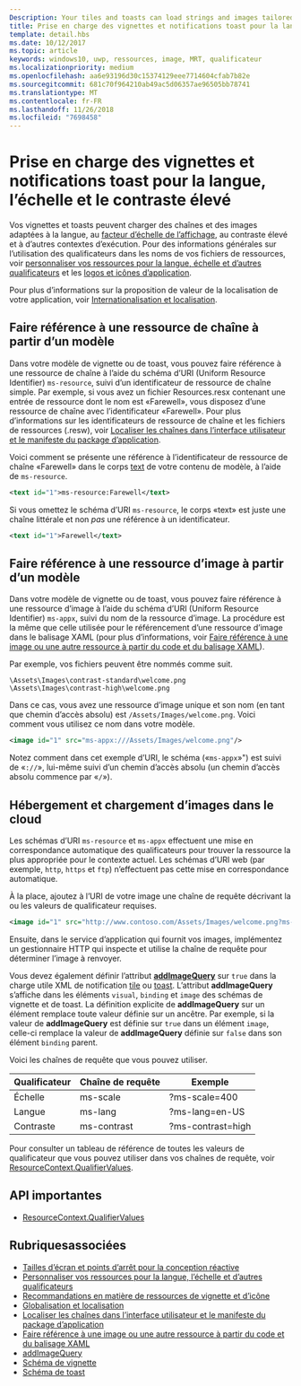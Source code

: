 ```yaml
---
Description: Your tiles and toasts can load strings and images tailored for display language, display scale factor, high contrast, and other runtime contexts.
title: Prise en charge des vignettes et notifications toast pour la langue, l’échelle et le contraste élevé
template: detail.hbs
ms.date: 10/12/2017
ms.topic: article
keywords: windows10, uwp, ressources, image, MRT, qualificateur
ms.localizationpriority: medium
ms.openlocfilehash: aa6e93196d30c15374129eee7714604cfab7b82e
ms.sourcegitcommit: 681c70f964210ab49ac5d06357ae96505bb78741
ms.translationtype: MT
ms.contentlocale: fr-FR
ms.lasthandoff: 11/26/2018
ms.locfileid: "7698458"
---
```

# <a name="tile-and-toast-notification-support-for-language-scale-and-high-contrast"></a>Prise en charge des vignettes et notifications toast pour la langue, l’échelle et le contraste élevé

Vos vignettes et toasts peuvent charger des chaînes et des images adaptées à la langue, au [facteur d’échelle de l’affichage](../../layout/screen-sizes-and-breakpoints-for-responsive-design.md), au contraste élevé et à d’autres contextes d’exécution. Pour des informations générales sur l’utilisation des qualificateurs dans les noms de vos fichiers de ressources, voir [personnaliser vos ressources pour la langue, échelle et d’autres qualificateurs](../../../app-resources/tailor-resources-lang-scale-contrast.md) et les [logos et icônes d’application](/windows/uwp/design/style/app-icons-and-logos).

Pour plus d’informations sur la proposition de valeur de la localisation de votre application, voir [Internationalisation et localisation](../../globalizing/globalizing-portal.md).

## <a name="refer-to-a-string-resource-from-a-template"></a>Faire référence à une ressource de chaîne à partir d’un modèle

Dans votre modèle de vignette ou de toast, vous pouvez faire référence à une ressource de chaîne à l’aide du schéma d’URI (Uniform Resource Identifier) `ms-resource`, suivi d’un identificateur de ressource de chaîne simple. Par exemple, si vous avez un fichier Resources.resx contenant une entrée de ressource dont le nom est «Farewell», vous disposez d’une ressource de chaîne avec l’identificateur «Farewell». Pour plus d’informations sur les identificateurs de ressource de chaîne et les fichiers de ressources (.resw), voir [Localiser les chaînes dans l’interface utilisateur et le manifeste du package d’application](../../../app-resources/localize-strings-ui-manifest.md).

Voici comment se présente une référence à l’identificateur de ressource de chaîne «Farewell» dans le corps [text](/uwp/schemas/tiles/tilesschema/element-text?branch=live) de votre contenu de modèle, à l’aide de `ms-resource`.

```xml
<text id="1">ms-resource:Farewell</text>
```

Si vous omettez le schéma d’URI `ms-resource`, le corps «text» est juste une chaîne littérale et non *pas* une référence à un identificateur.

```xml
<text id="1">Farewell</text>
```

## <a name="refer-to-an-image-resource-from-a-template"></a>Faire référence à une ressource d’image à partir d’un modèle

Dans votre modèle de vignette ou de toast, vous pouvez faire référence à une ressource d’image à l’aide du schéma d’URI (Uniform Resource Identifier) `ms-appx`, suivi du nom de la ressource d’image. La procédure est la même que celle utilisée pour le référencement d’une ressource d’image dans le balisage XAML (pour plus d’informations, voir [Faire référence à une image ou une autre ressource à partir du code et du balisage XAML](../../../app-resources/images-tailored-for-scale-theme-contrast.md#reference-an-image-or-other-asset-from-xaml-markup-and-code)).

Par exemple, vos fichiers peuvent être nommés comme suit.

```
\Assets\Images\contrast-standard\welcome.png
\Assets\Images\contrast-high\welcome.png
```

Dans ce cas, vous avez une ressource d’image unique et son nom (en tant que chemin d’accès absolu) est `/Assets/Images/welcome.png`. Voici comment vous utilisez ce nom dans votre modèle.

```xml
<image id="1" src="ms-appx:///Assets/Images/welcome.png"/>
```

Notez comment dans cet exemple d’URI, le schéma («`ms-appx`»") est suivi de «`://`», lui-même suivi d’un chemin d’accès absolu (un chemin d’accès absolu commence par «`/`»).

## <a name="hosting-and-loading-images-in-the-cloud"></a>Hébergement et chargement d’images dans le cloud

Les schémas d’URI `ms-resource` et `ms-appx` effectuent une mise en correspondance automatique des qualificateurs pour trouver la ressource la plus appropriée pour le contexte actuel. Les schémas d’URI web (par exemple, `http`, `https` et `ftp`) n’effectuent pas cette mise en correspondance automatique.

À la place, ajoutez à l’URI de votre image une chaîne de requête décrivant la ou les valeurs de qualificateur requises.

```xml
<image id="1" src="http://www.contoso.com/Assets/Images/welcome.png?ms-lang=en-US"/>
```

Ensuite, dans le service d’application qui fournit vos images, implémentez un gestionnaire HTTP qui inspecte et utilise la chaîne de requête pour déterminer l’image à renvoyer.

Vous devez également définir l’attribut [**addImageQuery**](/uwp/schemas/tiles/tilesschema/element-visual?branch=live) sur `true` dans la charge utile XML de notification [tile](/uwp/schemas/tiles/tilesschema/schema-root?branch=live) ou [toast](/uwp/schemas/tiles/toastschema/schema-root?branch=live). L’attribut **addImageQuery** s’affiche dans les éléments `visual`, `binding` et `image` des schémas de vignette et de toast. La définition explicite de **addImageQuery** sur un élément remplace toute valeur définie sur un ancêtre. Par exemple, si la valeur de **addImageQuery** est définie sur `true` dans un élément `image`, celle-ci remplace la valeur de **addImageQuery** définie sur `false` dans son élément `binding` parent.

Voici les chaînes de requête que vous pouvez utiliser.

| Qualificateur | Chaîne de requête | Exemple |
| --------- | ------------ | ------- |
| Échelle | ms-scale | ?ms-scale=400 |
| Langue | ms-lang | ?ms-lang=en-US |
| Contraste | ms-contrast | ?ms-contrast=high |

Pour consulter un tableau de référence de toutes les valeurs de qualificateur que vous pouvez utiliser dans vos chaînes de requête, voir [ResourceContext.QualifierValues](/uwp/api/windows.applicationmodel.resources.core.resourcecontext.QualifierValues).

## <a name="important-apis"></a>API importantes

* [ResourceContext.QualifierValues](/uwp/api/windows.applicationmodel.resources.core.resourcecontext.QualifierValues)

## <a name="related-topics"></a>Rubriquesassociées

* [Tailles d’écran et points d’arrêt pour la conception réactive](../../layout/screen-sizes-and-breakpoints-for-responsive-design.md)
* [Personnaliser vos ressources pour la langue, l’échelle et d’autres qualificateurs](../../../app-resources/tailor-resources-lang-scale-contrast.md)
* [Recommandations en matière de ressources de vignette et d’icône](app-assets.md)
* [Globalisation et localisation](../../globalizing/globalizing-portal.md)
* [Localiser les chaînes dans l’interface utilisateur et le manifeste du package d’application](../../../app-resources/localize-strings-ui-manifest.md)
* [Faire référence à une image ou une autre ressource à partir du code et du balisage XAML](../../../app-resources/images-tailored-for-scale-theme-contrast.md)
* [addImageQuery](/uwp/schemas/tiles/tilesschema/element-visual?branch=live)
* [Schéma de vignette](/uwp/schemas/tiles/tilesschema/schema-root?branch=live)
* [Schéma de toast](/uwp/schemas/tiles/toastschema/schema-root?branch=live)
